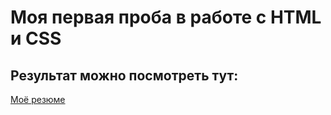 # Моя первая проба в работе с HTML и CSS
## Результат можно посмотреть тут:
[Моё резюме](https://arturpodolskii.github.io/resume/)
